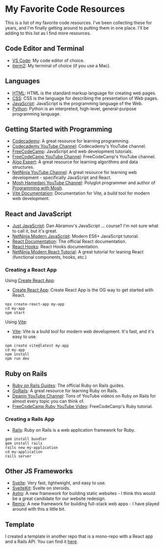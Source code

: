 # My Favorite Code Resources

This is a list of my favorite code resources. I've been collecting these for years, and I'm finally getting around to putting them in one place. I'll be adding to this list as I find more resources.

## Code Editor and Terminal

- [VS Code](https://code.visualstudio.com/): My code editor of choice.
- [iterm2](https://iterm2.com/): My terminal of choice (if you use a Mac).

## Languages
- [HTML](https://developer.mozilla.org/en-US/docs/Web/HTML): HTML is the standard markup language for creating web pages.
- [CSS](https://developer.mozilla.org/en-US/docs/Web/CSS): CSS is the language for describing the presentation of Web pages.
- [JavaScript](https://developer.mozilla.org/en-US/docs/Web/JavaScript): JavaScript is the programming language of the Web.
- [Python](https://www.python.org/): Python is an interpreted, high-level, general-purpose programming language.

## Getting Started with Programming

- [Codecademy](https://www.codecademy.com/): A great resource for learning programming.
- [Codecademy YouTube Channel](https://www.youtube.com/channel/UCVTlvUkGslCV_h-nSAId8Sw): Codecademy's YouTube channel.
- [FreeCodeCamp](https://www.freecodecamp.org/): JavaScript and web development tutorials.
- [FreeCodeCamp YouTube Channel](https://www.youtube.com/channel/UC8butISFwT-Wl7EV0hUK0BQ): FreeCodeCamp's YouTube channel.
- [Algo Expert](https://www.algoexpert.io/): A great resource for learning algorithms and data structures.
- [NetNinja YouTube Channel](https://www.youtube.com/channel/UCW5YeuERMmlnqo4oq8vwUpg): A great resource for learning web development - specifically JavaScript and React.
- [Mosh Hamedani YouTube Channel](https://www.youtube.com/channel/UCWv7vMbMWH4-V0ZXdmDpPBA): Polyglot programmer and author of [Programming with Mosh](https://codewithmosh.com/).
- [Vite Documentation](https://vitejs.dev/): Documentation for Vite, a build tool for modern web development.

## React and JavaScript

- [Just JavaScript](https://justjavascript.com/): Dan Abramov's JavaScript ... course? I'm not sure what to call it, but it's great.
- [NetNinja Modern JavaScript](https://youtu.be/iWOYAxlnaww): Modern ES6+ JavaScript tutorial.
- [React Documentation](https://reactjs.org/docs/getting-started.html): The official React documentation.
- [React Hooks](https://reactjs.org/docs/hooks-intro.html): React Hooks documentation.
- [NetNinja Modern React Tutorial](https://youtube.com/playlist?list=PL4cUxeGkcC9gZD-Tvwfod2gaISzfRiP9d): A great tutorial for leaning React (functional components, hooks, etc.)

### Creating a React App

Using [Create React App](https://create-react-app.dev/):

- [Create React App](https://create-react-app.dev/): Create React App is the OG way to get started with React.

```
npx create-react-app my-app
cd my-app
npm start
```

Using [Vite](https://vitejs.dev/):

- [Vite](https://vitejs.dev/): Vite is a build tool for modern web development. It's fast, and it's easy to use.

```
npm create vite@latest my-app
cd my-app
npm install
npm run dev
```

## Ruby on Rails

- [Ruby on Rails Guides](https://guides.rubyonrails.org/): The official Ruby on Rails guides.
- [GoRails](https://gorails.com/): A great resource for learning Ruby on Rails.
- [Deanin YouTube Channel](https://www.youtube.com/c/Deanin): Tons of YouTube videos on Ruby on Rails for almost every topic you can think of.
- [FreeCodeCamp Ruby YouTube Video](https://youtu.be/t_ispmWmdjY): FreeCodeCamp's Ruby tutorial.

### Creating a Rails App

- [Rails](https://rubyonrails.org/): Ruby on Rails is a web application framework for Ruby.

```
gem install bundler
gem install rails
rails new my-application
cd my-application
rails server
```

## Other JS Frameworks

- [Svelte](https://svelte.dev/): Very fast, lightweight, and easy to use.
- [SvelteKit](https://kit.svelte.dev/): Svelte on steroids.
- [Astro](https://astro.build/): A new framework for building static websites - I think this would be a great candidate for our website redesign.
- [Remix](https://remix.run/): A new framework for building full-stack web apps - I have played around with this a little bit.

## Template

I created a template in another repo that is a mono-repo with a React app and a Rails API. You can find it [here](https://github.com/jdhawks2132/react-rails-template).
